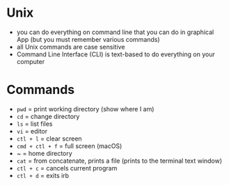 # Unix
- you can do everything on command line that you can do in graphical App (but you must remember various commands)
- all Unix commands are case sensitive
- Command Line Interface (CLI) is text-based to do everything on your computer

# Commands
- `pwd` = print working directory (show where I am)
- `cd` = change directory
- `ls` = list files
- `vi` = editor
- `ctl + l` = clear screen
- `cmd + ctl + f` = full screen (macOS)
- ~ = home directory
- `cat` = from concatenate, prints a file (prints to the terminal text window)
- `ctl + c` = cancels current program
- `ctl + d` = exits irb
